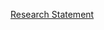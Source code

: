 [Research Statement](https://kyleostboe.github.io/obsidian-quartz-template/Articles/Research-Statement)
